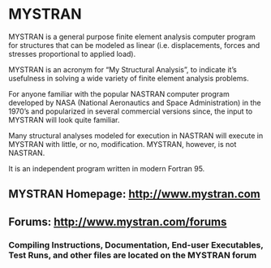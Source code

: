 # MYSTRAN

MYSTRAN is a general purpose finite element analysis computer program for structures that can be modeled as linear (i.e. displacements, forces and stresses proportional to applied load).

MYSTRAN is an acronym for “My Structural Analysis”, to indicate it’s usefulness in solving a wide variety of finite element analysis problems.

For anyone familiar with the popular NASTRAN computer program developed by NASA (National Aeronautics and Space Administration) in the 1970’s and popularized in several commercial versions since, the input to MYSTRAN will look quite familiar.

Many structural analyses modeled for execution in NASTRAN will execute in MYSTRAN with little, or no, modification. MYSTRAN, however, is not NASTRAN.

It is an independent program written in modern Fortran 95.

## MYSTRAN Homepage: <a href ="http://www.mystran.com">http://www.mystran.com</a>

## Forums: <a href ="http://www.mystran.com/forums">http://www.mystran.com/forums</a>

### Compiling Instructions, Documentation, End-user Executables, Test Runs, and other files are located on the MYSTRAN forum